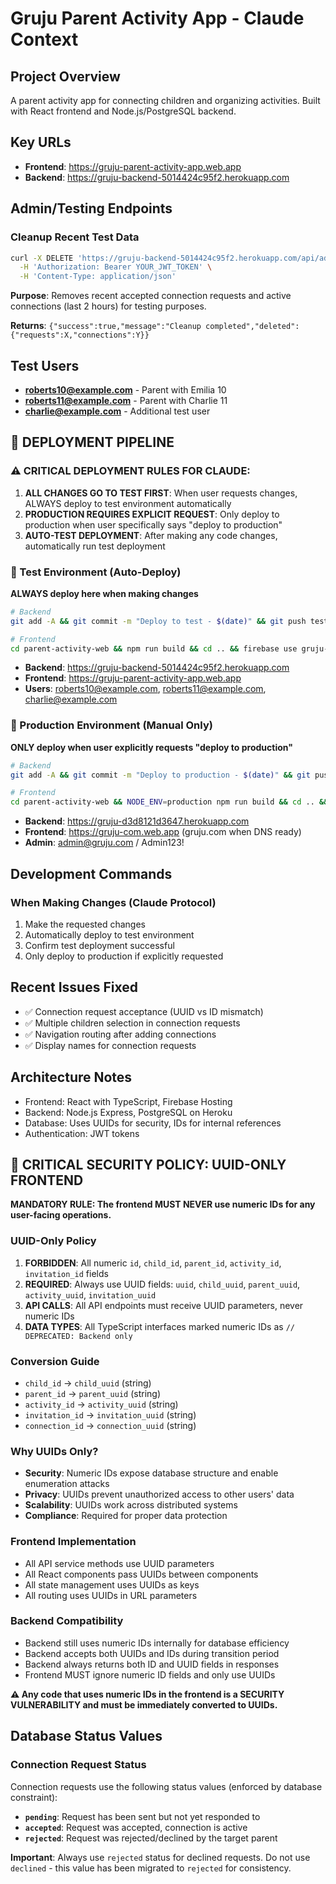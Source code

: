 # Gruju Parent Activity App - Claude Context

## Project Overview
A parent activity app for connecting children and organizing activities. Built with React frontend and Node.js/PostgreSQL backend.

## Key URLs
- **Frontend**: https://gruju-parent-activity-app.web.app
- **Backend**: https://gruju-backend-5014424c95f2.herokuapp.com

## Admin/Testing Endpoints

### Cleanup Recent Test Data
```bash
curl -X DELETE 'https://gruju-backend-5014424c95f2.herokuapp.com/api/admin/cleanup-recent-requests' \
  -H 'Authorization: Bearer YOUR_JWT_TOKEN' \
  -H 'Content-Type: application/json'
```

**Purpose**: Removes recent accepted connection requests and active connections (last 2 hours) for testing purposes.

**Returns**: `{"success":true,"message":"Cleanup completed","deleted":{"requests":X,"connections":Y}}`

## Test Users
- **roberts10@example.com** - Parent with Emilia 10
- **roberts11@example.com** - Parent with Charlie 11  
- **charlie@example.com** - Additional test user

## 🚀 DEPLOYMENT PIPELINE

### ⚠️ CRITICAL DEPLOYMENT RULES FOR CLAUDE:

1. **ALL CHANGES GO TO TEST FIRST**: When user requests changes, ALWAYS deploy to test environment automatically
2. **PRODUCTION REQUIRES EXPLICIT REQUEST**: Only deploy to production when user specifically says "deploy to production"
3. **AUTO-TEST DEPLOYMENT**: After making any code changes, automatically run test deployment

### 🧪 Test Environment (Auto-Deploy)
**ALWAYS deploy here when making changes**
```bash
# Backend
git add -A && git commit -m "Deploy to test - $(date)" && git push test-heroku main

# Frontend  
cd parent-activity-web && npm run build && cd .. && firebase use gruju-parent-activity-app && firebase deploy --only hosting
```
- **Backend**: https://gruju-backend-5014424c95f2.herokuapp.com
- **Frontend**: https://gruju-parent-activity-app.web.app
- **Users**: roberts10@example.com, roberts11@example.com, charlie@example.com

### 🚀 Production Environment (Manual Only)
**ONLY deploy when user explicitly requests "deploy to production"**
```bash
# Backend
git add -A && git commit -m "Deploy to production - $(date)" && git push production main

# Frontend
cd parent-activity-web && NODE_ENV=production npm run build && cd .. && firebase use gruju-production && firebase deploy --only hosting:production
```
- **Backend**: https://gruju-d3d8121d3647.herokuapp.com  
- **Frontend**: https://gruju-com.web.app (gruju.com when DNS ready)
- **Admin**: admin@gruju.com / Admin123!

## Development Commands

### When Making Changes (Claude Protocol)
1. Make the requested changes
2. Automatically deploy to test environment
3. Confirm test deployment successful
4. Only deploy to production if explicitly requested

## Recent Issues Fixed
- ✅ Connection request acceptance (UUID vs ID mismatch)
- ✅ Multiple children selection in connection requests
- ✅ Navigation routing after adding connections
- ✅ Display names for connection requests

## Architecture Notes
- Frontend: React with TypeScript, Firebase Hosting
- Backend: Node.js Express, PostgreSQL on Heroku
- Database: Uses UUIDs for security, IDs for internal references
- Authentication: JWT tokens

## 🚨 CRITICAL SECURITY POLICY: UUID-ONLY FRONTEND

**MANDATORY RULE: The frontend MUST NEVER use numeric IDs for any user-facing operations.**

### UUID-Only Policy
1. **FORBIDDEN**: All numeric `id`, `child_id`, `parent_id`, `activity_id`, `invitation_id` fields
2. **REQUIRED**: Always use UUID fields: `uuid`, `child_uuid`, `parent_uuid`, `activity_uuid`, `invitation_uuid`
3. **API CALLS**: All API endpoints must receive UUID parameters, never numeric IDs
4. **DATA TYPES**: All TypeScript interfaces marked numeric IDs as `// DEPRECATED: Backend only`

### Conversion Guide
- `child_id` → `child_uuid` (string)
- `parent_id` → `parent_uuid` (string) 
- `activity_id` → `activity_uuid` (string)
- `invitation_id` → `invitation_uuid` (string)
- `connection_id` → `connection_uuid` (string)

### Why UUIDs Only?
- **Security**: Numeric IDs expose database structure and enable enumeration attacks
- **Privacy**: UUIDs prevent unauthorized access to other users' data
- **Scalability**: UUIDs work across distributed systems
- **Compliance**: Required for proper data protection

### Frontend Implementation
- All API service methods use UUID parameters
- All React components pass UUIDs between components
- All state management uses UUIDs as keys
- All routing uses UUIDs in URL parameters

### Backend Compatibility
- Backend still uses numeric IDs internally for database efficiency
- Backend accepts both UUIDs and IDs during transition period
- Backend always returns both ID and UUID fields in responses
- Frontend MUST ignore numeric ID fields and only use UUIDs

**⚠️ Any code that uses numeric IDs in the frontend is a SECURITY VULNERABILITY and must be immediately converted to UUIDs.**

## Database Status Values

### Connection Request Status
Connection requests use the following status values (enforced by database constraint):
- **`pending`**: Request has been sent but not yet responded to
- **`accepted`**: Request was accepted, connection is active
- **`rejected`**: Request was rejected/declined by the target parent

**Important**: Always use `rejected` status for declined requests. Do not use `declined` - this value has been migrated to `rejected` for consistency.